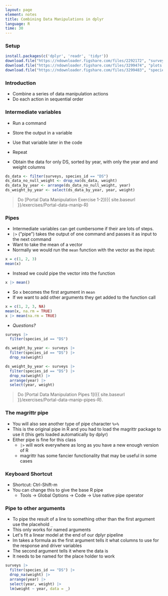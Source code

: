 ```yaml
---
layout: page
element: notes
title: Combining Data Manipulations in dplyr
language: R
time: 30
---
```


### Setup

```r
install.packages(c('dplyr', 'readr', 'tidyr'))
download.file("https://ndownloader.figshare.com/files/2292172", "surveys.csv")
download.file("https://ndownloader.figshare.com/files/3299474", "plots.csv")
download.file("https://ndownloader.figshare.com/files/3299483", "species.csv")
```

### Introduction

* Combine a series of data manipulation actions
* Do each action in sequential order

### Intermediate variables

* Run a command
* Store the output in a variable
* Use that variable later in the code
* Repeat

* Obtain the data for only DS, sorted by year, with only the year and and weight columns

```r
ds_data <- filter(surveys, species_id == "DS")
ds_data_no_null_weight <- drop_na(ds_data, weight)
ds_data_by_year <- arrange(ds_data_no_null_weight, year)
ds_weight_by_year <- select(ds_data_by_year, year, weight)
```

> Do [Portal Data Manipulation Exercise 1-2]({{ site.baseurl }}/exercises/Portal-data-manip-R)

### Pipes

* Intermediate variables can get cumbersome if their are lots of steps.
* `|>` ("pipe") takes the output of one command and passes it as input to the
  next command
* Want to take the mean of a vector
* Normally we would run the `mean` function with the vector as the input:

```r
x = c(1, 2, 3)
mean(x)
```

* Instead we could pipe the vector into the function

```r
x |> mean()
```

* So `x` becomes the first argument in `mean`
* If we want to add other arguments they get added to the function call

```r
x = c(1, 2, 3, NA)
mean(x, na.rm = TRUE)
x |> mean(na.rm = TRUE)
```

* *Questions?*

```r
surveys |>
  filter(species_id == "DS")
```

```r
ds_weight_by_year <- surveys |>
  filter(species_id == "DS") |>
  drop_na(weight)
```

```r
ds_weight_by_year <- surveys |>
  filter(species_id == "DS") |>
  drop_na(weight) |>
  arrange(year) |>
  select(year, weight)
```

> Do [Portal Data Manipulation Pipes 1]({{ site.baseurl }}/exercises/Portal-data-manip-pipes-R).

### The magrittr pipe

* You will also see another type of pipe character `%>%`
* This is the original pipe in R and you had to load the magrittr package to use it (this gets loaded automatically by dplyr)
* Either pipe is fine for this class
    * `|>` will work everywhere as long as you have a new enough version of R
    * magrittr has some fancier functionality that may be useful in some cases

### Keyboard Shortcut

* Shortcut: Ctrl-Shift-m
* You can change this to give the base R pipe
    * Tools -> Global Options -> Code -> Use native pipe operator

### Pipe to other arguments

* To pipe the result of a line to something other than the first argument use the placehold `_`
* This only works for named arguments
* Let's fit a linear model at the end of our dplyr pipeline
* lm takes a formula as the first argument tells it what columns to use for the response and driver variables
* The second argument tells it where the data is
* It needs to be named for the place holder to work

```r
surveys |>
  filter(species_id == "DS") |>
  drop_na(weight) |>
  arrange(year) |>
  select(year, weight) |>
  lm(weight ~ year, data = _)
```